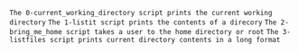 `The 0-current_working_directory script prints the current working directory`
`The 1-listit script prints the contents of a direcory`
`The 2-bring_me_home script takes a user to the home directory or root`
`The 3-listfiles script prints current directory contents in a long format`
